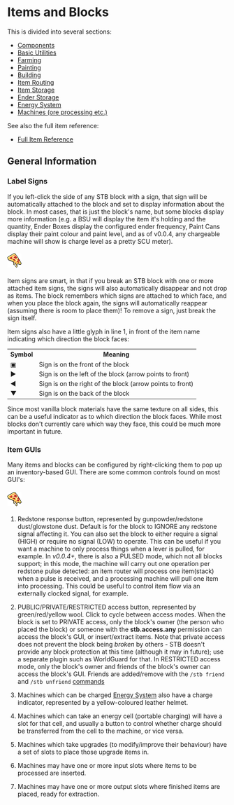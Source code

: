 # Items and Blocks
This is divided into several sections:
* [Components](slimefun/SensibleToolbox/Items/components.md)
* [Basic Utilities](slimefun/SensibleToolbox/Items/ender-storage.md)
* [Farming](slimefun/SensibleToolbox/Items/farming.md)
* [Painting](slimefun/SensibleToolbox/Items/painting.md)
* [Building](slimefun/SensibleToolbox/Items/building.md)
* [Item Routing](slimefun/SensibleToolbox/Items/routing.md)
* [Item Storage](slimefun/SensibleToolbox/Items/storage.md)
* [Ender Storage](slimefun/SensibleToolbox/Items/ender-storage.md)
* [Energy System](slimefun/SensibleToolbox/Items/energy.md)
* [Machines (ore processing etc.)](slimefun/SensibleToolbox/Items/machines.md)

See also the full item reference:
* [Full Item Reference](slimefun/SensibleToolbox/item-reference.md)
</li></ul>

## General Information
### Label Signs
If you left-click the side of any STB block with a sign, that sign will be automatically attached to the block and set to display information about the block.  In most cases, that is just the block's name, but some blocks display more information (e.g. a BSU will display the item it's holding and the quantity, Ender Boxes display the configured ender frequency, Paint Cans display their paint colour and paint level, and as of v0.0.4, any chargeable machine will show is charge level as a pretty SCU meter).

#### ![Label Sign](../../../.gitbook/assets/WIP.png)

Item signs are smart, in that if you break an STB block with one or more attached item signs, the signs will also automatically disappear and not drop as items.  The block remembers which signs are attached to which face, and when you place the block again, the signs will automatically reappear (assuming there is room to place them)!  To remove a sign, just break the sign itself.

Item signs also have a little glyph in line 1, in front of the item name indicating which direction the block faces:
<table><tbody><tr><th>Symbol</th><th>Meaning</th></tr>
<tr><td>▣</td><td>Sign is on the front of the block</td></tr>
<tr><td>▶</td><td>Sign is on the left of the block (arrow points to front)</td></tr>
<tr><td>◀</td><td>Sign is on the right of the block (arrow points to front)</td></tr>
<tr><td>▼</td><td>Sign is on the back of the block</td></tr>
</tbody></table>

Since most vanilla block materials have the same texture on all sides, this can be a useful indicator as to which direction the block faces. While most blocks don't currently care which way they face, this could be much more important in future.

### Item GUIs
Many items and blocks can be configured by right-clicking them to pop up an inventory-based GUI.  There are some common controls found on most GUI's:

#### ![Smelter GUI](../../../.gitbook/assets/WIP.png)


1. Redstone response button, represented by gunpowder/redstone dust/glowstone dust. Default is for the block to IGNORE any redstone signal affecting it.  You can also set the block to either require a signal (HIGH) or require no signal (LOW) to operate.  This can be useful if you want a machine to only process things when a lever is pulled, for example.  In <em>v0.0.4+</em>, there is also a PULSED mode, which not all blocks support; in this mode, the machine will carry out one operation per redstone pulse detected: an item router will process one item(stack) when a pulse is received, and a processing machine will pull one item into processing.  This could be useful to control item flow via an externally clocked signal, for example.

2. PUBLIC/PRIVATE/RESTRICTED access button, represented by green/red/yellow wool.  Click to cycle between access modes.  When the block is set to PRIVATE access, only the block's owner (the person who placed the block) or someone with the <strong>stb.access.any</strong> permission can access the block's GUI, or insert/extract items. Note that private access does not prevent the block being <em>broken</em> by others - STB doesn't provide any block protection at this time (although it may in future); use a separate plugin such as WorldGuard for that.  In RESTRICTED access mode, only the block's owner and friends of the block's owner can access the block's GUI.  Friends are added/remove with the <code>/stb friend</code> and <code>/stb unfriend</code> [commands](slimefun/SensibleToolbox/commands.md)

3. Machines which can be charged [Energy System](slimefun/SensibleToolbox/Items/energy.md) also have a charge indicator, represented by a yellow-coloured leather helmet.

4. Machines which can take an energy cell (portable charging) will have a slot for that cell, and usually a button to control whether charge should be transferred from the cell to the machine, or vice versa.

5. Machines which take upgrades (to modify/improve their behaviour) have a set of slots to place those upgrade items in.

6. Machines may have one or more input slots where items to be processed are inserted.

7. Machines may have one or more output slots where finished items are placed, ready for extraction.